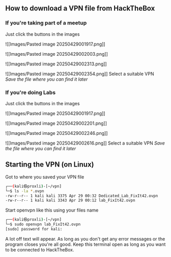 
## How to download a VPN file from HackTheBox

### If you're taking part of a meetup

Just click the buttons in the images

![[Images/Pasted image 20250429001917.png]]

![[Images/Pasted image 20250429002003.png]]

![[Images/Pasted image 20250429002313.png]]

![[Images/Pasted image 20250429002354.png]]
Select a suitable VPN
*Save the file where you can find it later*

### If you're doing Labs

Just click the buttons in the images

![[Images/Pasted image 20250429001917.png]]

![[Images/Pasted image 20250429002201.png]]

![[Images/Pasted image 20250429002246.png]]

![[Images/Pasted image 20250429002616.png]]
Select a suitable VPN
*Save the file where you can find it later*

## Starting the VPN (on Linux)

Got to where you saved your VPN file
```sh
┌──(kali㉿proxli)-[~/vpn]
└─$ ls -la *.ovpn
-rw-r--r-- 1 kali kali 3375 Apr 29 00:32 Dedicated_Lab_FixIt42.ovpn
-rw-r--r-- 1 kali kali 3343 Apr 29 00:12 lab_FixIt42.ovpn
```

Start openvpn like this using your files name
```sh
┌──(kali㉿proxli)-[~/vpn]
└─$ sudo openvpn lab_FixIt42.ovpn
[sudo] password for kali: 
```
A lot off text will appear. As long as you don't get any error messages or the program closes you're all good.
Keep this terminal open as long as you want to be connected to HackTheBox.

